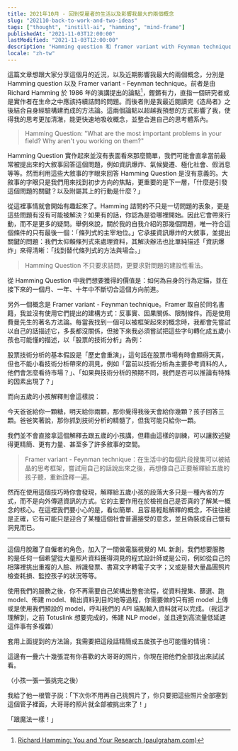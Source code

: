 ```yaml
---
title: 2021年10月 - 回到受雇者的生活以及影響我最大的兩個概念
slug: "202110-back-to-work-and-two-ideas"
tags: ["thought", "instill-ai", "hamming", "mind-frame"]
publishedAt: "2021-11-03T12:00:00"
lastModified: "2021-11-03T12:00:00"
description: "Hamming question 和 framer variant with Feynman technique 是我近期最重要的思想錨點。這篇文章希望能介紹這些方法論給你，並且簡略介紹目前我正在打造什麼。"
locale: "zh-tw"
---
```


這篇文章想跟大家分享這個月的近況，以及近期影響我最大的兩個概念，分別是 Hamming question 以及 Framer variant - Feynman technique。前者是由 Richard Hamming 於 1986 年的演講提出的論點[^1]，鏗鏘有力，直指一個研究者或是實作者在生命之中應該持續詰問的問題。而後者則是我最近閱讀完《造局者》之後結合自身經驗構建而成的方法論。這兩個論點以超越我預想的方式影響了我，使得我的思考更加清澈，能更快速地吸收概念，並整合進自己的思考體系內。

> Hamming Question: "What are the most important problems in your field? Why aren't you working on them?"

Hamming Question 實作起來並沒有表面看來那麼簡單，我們可能會直拿當前最常被提出來的大敘事回答這個問題，例如資訊爆炸、氣候變遷、極化社會、假消息等等。然而利用這些大敘事的字眼來回答 Hamming Question 是沒有意義的。大敘事的字眼只是我們用來找到初步方向的焦點，更重要的是下一層，「什麼是引發這個問題的關鍵？以及附屬其上的行動是什麼？」

從這裡事情就會開始有趣起來了。Hamming 詰問的不只是一切問題的表象，更是這些問題有沒有可能被解決？如果有的話，你認為是從哪裡開始。因此它會帶來行動，而不是更多的疑問。舉例來說，關於我的自我介紹的那幾個問題，唯一符合這個條件的只有最後一個：「條列式的主宰地位。」它承接資訊爆炸的大敘事，並提出關鍵的問題：我們太仰賴條列式來處理資料，其解決辦法也比單純描述「資訊爆炸」來得清晰：「找到替代條列式的方法與場合。」

> Hamming Question 不只要求詰問，更要求對問題的建設性看法。

從 Hamming Question 中我們想要獲得的價值是：如何為自身的行為定錨，並在接下來的一個月、一年、十年中不斷切合這個方向前進。

另外一個概念是 Framer variant - Feynman technique。Framer 取自於同名書籍，我並沒有使用它們提出的建構方式：反事實、因果關係、限制條件。而是使用費曼先生的著名方法論。每當我找到一個可以被框架起來的概念時，我都會先嘗試以自己的話描述它，多長都沒關係，但接下來我必須嘗試把這些字句轉化成五歲小孩也可能懂的描述，以「股票的技術分析」為例：

股票技術分析的基本假設是「歷史會重演」，這句話在股票市場有時會顯得天真，但也不能小看技術分析帶來的洞見，例如「當前以技術分析為主要參考資料的人，他們會怎麼看待市場？」、「如果與技術分析的預期不同，我們是否可以推論有特殊的因素出現了？」

而向五歲的小孩解釋則會這樣說：

今天爸爸給你一顆糖，明天給你兩顆，那你覺得我後天會給你幾顆？孩子回答三顆。爸爸笑著說，那你抓到技術分析的精髓了，但我可能只給你一顆。

我們並不會直接拿這個解釋去跟五歲的小孩講，但藉由這樣的訓練，可以讓敘述變得更精簡、更有力量、甚至多了許多敘事的空間。

> Framer variant - Feynman technique：在生活中的每個片段搜集可以被結晶的思考框架，嘗試用自己的話說出來之後，再想像自己正要解釋給五歲的孩子聽，重新詮釋一遍。

然而在使用這個技巧時你會發現，解釋給五歲小孩的段落大多只是一種內省的方式，而不是向外傳遞資訊的方式。它的主要作用在於檢視自己是否真的了解某一概念的核心。在這裡我們要小心的是，看似簡單、且容易輕鬆解釋的概念，不往往總是正確，它有可能只是迎合了某種這個社會普遍接受的意念，並且偽裝成自己懷有洞見而已。

---

這個月脫離了自僱者的角色，加入了一間做電腦視覺的 ML 新創，我們想要服務的是任何一個希望從大量照片資料獲得洞見的程式設計師或是公司，例如從自己的相簿裡挑出重複的人臉、辨識發票、書寫文字轉電子文字；又或是替大量晶圓照片檢查耗損、監控孩子的狀況等等。

使用我們的服務之後，你不再需要自己架構出整套流程，從資料搜集、篩選、跑 model、佈建 model、輸出資料到目的地等過程，你需要做的只有把 model 上傳或是使用我們預設的 model，呼叫我們的 API 端點輸入資料就可以完成。（我這才理解到，之前 Totuslink 想要完成的，佈建 NLP model，並且達到高流量低延遲這件事有多複雜）

套用上面提到的方法論，我需要把這段話精簡成五歲孩子也可能懂的情境：

這邊有一疊六十幾張混有你喜歡的大哥哥的照片，你現在把他們全部找出來試試看。

（小孩一張一張挑完之後）

我給了他一根管子説：「下次你不用再自己挑照片了，你只要把這些照片全部塞到這個管子裡面，大哥哥的照片就全部被挑出來了！」

「跟魔法一樣！」

[^1]: [Richard Hamming: You and Your Research (paulgraham.com)](http://www.paulgraham.com/hamming.html)
